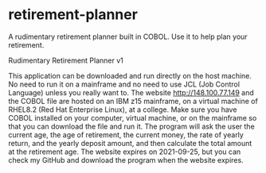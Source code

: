 # retirement-planner
A rudimentary retirement planner built in COBOL. Use it to help plan your retirement.

Rudimentary Retirement Planner v1

This application can be downloaded and run directly on the host machine. No need to run it on a mainframe and no need to use JCL (Job Control Language) unless you really want to. 
The website http://148.100.77.149 and the COBOL file are hosted on an IBM z15 mainframe, on a virtual machine of RHEL8.2 (Red Hat Enterprise Linux), at a college. Make sure you have COBOL installed on your computer, virtual machine, or on the mainframe so that you can download the file and run it.
The program will ask the user the current age, the age of retirement, the current money, the rate of yearly return, and the yearly deposit amount, and then calculate the total amount at the retirement age.
The website expires on 2021-09-25, but you can check my GitHub and download the program when the website expires.